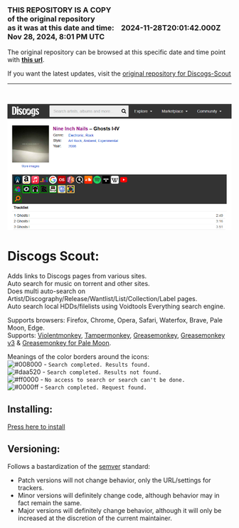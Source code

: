 ### THIS REPOSITORY IS A COPY<br>of the original repository<br>as it was at this date and time: &nbsp;&nbsp; 2024-11-28T20:01:42.000Z &nbsp;&nbsp; Nov 28, 2024, 8:01 PM UTC

The original repository can be browsed at this specific date and time point with [**this url**](https://github.com/Purfview/Discogs-Scout/tree/d2b20747f4467154ba0095822080e544549516be).

If you want the latest updates, visit the [original repository for Discogs-Scout](https://github.com/Purfview/Discogs-Scout)

<hr><br>

![alt text](https://raw.githubusercontent.com/jesterjunk/Discogs-Scout/refs/heads/master/FFUvusd.png)

# Discogs Scout:

Adds links to Discogs pages from various sites.    
Auto search for music on torrent and other sites.    
Does multi auto-search on Artist/Discography/Release/Wantlist/List/Collection/Label pages.    
Auto search local HDDs/filelists using Voidtools Everything search engine.    

Supports browsers: Firefox, Chrome, Opera, Safari, Waterfox, Brave, Pale Moon, Edge.    
Supports: [Violentmonkey](https://violentmonkey.github.io/), [Tampermonkey](https://www.tampermonkey.net/), [Greasemonkey](https://www.greasespot.net/), [Greasemonkey v3](https://web.archive.org/web/20171009185612/https://addons.mozilla.org/en-US/firefox/addon/greasemonkey/versions/) & [Greasemonkey for Pale Moon](https://github.com/janekptacijarabaci/greasemonkey/releases).  

Meanings of the color borders around the icons:  
![#008000](https://via.placeholder.com/15/008000/008000.png) - `Search completed. Results found.`  
![#daa520](https://via.placeholder.com/15/daa520/daa520.png) - `Search completed. Results not found.`  
![#ff0000](https://via.placeholder.com/15/ff0000/ff0000.png) - `No access to search or search can't be done.`  
![#0000ff](https://via.placeholder.com/15/0000ff/0000ff.png) - `Search completed. Request found.` 

## Installing:

[Press here to install](https://greasyfork.org/en/scripts/439452-discogs-scout)

## Versioning:
Follows a bastardization of the [semver](http://semver.org/) standard:
* Patch versions will not change behavior, only the URL/settings for trackers.
* Minor versions will definitely change code, although behavior may in fact remain the same.
* Major versions will definitely change behavior, although it will only be increased at the discretion of the current maintainer.    
